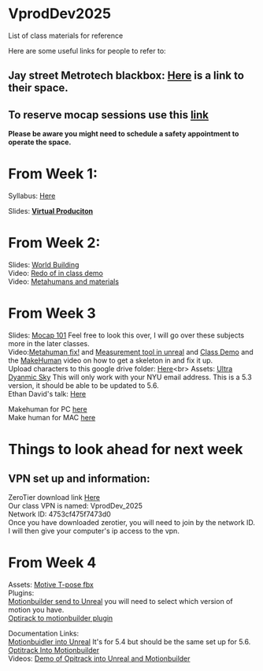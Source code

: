 # VprodDev2025
List of class materials for reference

Here are some useful links for people to refer to: 

## Jay street Metrotech blackbox: [Here](https://sites.google.com/nyu.edu/370jmediacommons/spaces/220-black-box?authuser=1) is a link to their space.<br>
## To reserve mocap sessions use this [link](https://sites.google.com/nyu.edu/370jmediacommons/reservations/booking-tool?authuser=1)<br>
**Please be aware you might need to schedule a safety appointment to operate the space.**


# From Week 1: 

Syllabus: [Here](https://docs.google.com/document/d/1LeYeuDoQRd2f_TJg6ayZZYy4wki-EDQgmMgkkM2RFnE/edit?usp=drive_link)<br>

Slides: [**Virtual Produciton**](https://docs.google.com/presentation/d/1fDI8jPcFZmst3W_ILmKTFjr5RctDCmIJhkkogBsAcFQ/edit?usp=drive_link)<br>

# From Week 2: 

Slides: [World Building](https://docs.google.com/presentation/d/1rbc4WYezXQqK1gGvVjwPtUeRu9vaVOJ7ykW5i4nKNvk/edit?usp=drive_link)<br>
Video: [Redo of in class demo](https://drive.google.com/file/d/1DBGd7_uZfjn9Sa_dZE87uy0On3nhUcHl/view?usp=drive_link)<br>
Video: [Metahumans and materials](https://drive.google.com/file/d/17GkGALyaozoMoLPCwML4qUNqjSx6vw_w/view?usp=drive_link)<br>

# From Week 3

Slides: [Mocap 101](https://docs.google.com/presentation/d/1k9N6rjLF3REOI8JMUtV8bdAJ2a0V8Z2Tnc1Nc40BnUE/edit?slide=id.p#slide=id.p) Feel free to look this over, I will go over these subjects more in the later classes.<br>
Video:[Metahuman fix!](https://drive.google.com/file/d/1RqGrQ_UsmXDLf9xO8vw8xrFtW__RyduV/view?usp=drive_link) and [Measurement tool in unreal](https://drive.google.com/file/d/1OdDAdM-jS4fHHCuKoGVNfSTao6c3CYqq/view?usp=drive_link) and [Class Demo](https://drive.google.com/file/d/1hKcLqsgng0yRgaMV9guezWtfteJ6p7Gc/view?usp=sharing) and the [MakeHuman](https://drive.google.com/file/d/1chDd5XbiAeSnQv-JIZ3QrpkW81aeifms/view?usp=drive_link) video on how to get a skeleton in and fix it up.<br>
Upload characters to this google drive folder: [Here](https://drive.google.com/drive/u/1/folders/1kw2apc4DPQl-Ce0Q9f9T316w3_0Xy6__)<br>
Assets: [Ultra Dyanmic Sky](https://nyu.box.com/s/jg0yhbuovoiau7t7s7f064yux2jqr0pz) This will only work with your NYU email address. This is a 5.3 version, it should be able to be updated to 5.6.<br>
Ethan David's talk: [Here](https://drive.google.com/file/d/1chDd5XbiAeSnQv-JIZ3QrpkW81aeifms/view?usp=drive_link)<br>

Makehuman for PC [here](https://static.makehumancommunity.org/makehuman/releases/releases_130.html)<br>
Make human for MAC [here](https://static.makehumancommunity.org/makehuman/releases/releases_120mac.html)<br>

# Things to look ahead for next week
## VPN set up and information:
ZeroTier download link [Here](https://www.zerotier.com/download/)<br>
Our class VPN is named: VprodDev_2025<br>
Network ID: 4753cf475f7473d0<br>
Once you have downloaded zerotier, you will need to join by the network ID. I will then give your computer's ip access to the vpn.<br>

# From Week 4

Assets: [Motive T-pose fbx](https://drive.google.com/drive/folders/1el_pF54x0voymQ3B2CRPp2CACjIX8-JN?usp=drive_link)<br>
Plugins:<br>
[Motionbuilder send to Unreal](https://github.com/ue4plugins/MobuLiveLink/releases/tag/v3.0.6) you will need to select which version of motion you have.<br>
[Optirack to motionbuilder plugin](https://optitrack.com/support/downloads/)<br>

Documentation Links:<br>
[Motionbuidler into Unreal](https://dev.epicgames.com/documentation/en-us/unreal-engine/live-link-stream-motionbuilder-to-unreal-engine?application_version=5.4) It's for 5.4 but should be the same set up for 5.6.<br>
[Optitrack Into Motionbuilder](https://optitrack.com/support/downloads/plugins.html)<br>
Videos: [Demo of Opitrack into Unreal and Motionbuilder](https://drive.google.com/file/d/1d6QmVfdKO6Gk89dCp1Zccv08hfwmlish/view?usp=sharing)<br>




